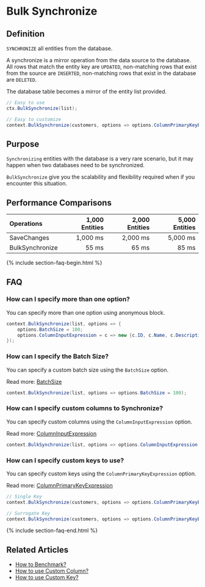 # Bulk Synchronize

## Definition
`SYNCHRONIZE` all entities from the database.

A synchronize is a mirror operation from the data source to the database. All rows that match the entity key are `UPDATED`, non-matching rows that exist from the source are `INSERTED`, non-matching rows that exist in the database are `DELETED`.

The database table becomes a mirror of the entity list provided.


```csharp
// Easy to use
ctx.BulkSynchronize(list);

// Easy to customize
context.BulkSynchronize(customers, options => options.ColumnPrimaryKeyExpression = customer => customer.Code);
```

## Purpose
`Synchronizing` entities with the database is a very rare scenario, but it may happen when two databases need to be synchronized.

`BulkSynchronize` give you the scalability and flexibility required when if you encounter this situation.

## Performance Comparisons

| Operations      | 1,000 Entities | 2,000 Entities | 5,000 Entities |
| :-------------- | -------------: | -------------: | -------------: |
| SaveChanges     | 1,000 ms       | 2,000 ms       | 5,000 ms       |
| BulkSynchronize | 55 ms          | 65 ms          | 85 ms          |

{% include section-faq-begin.html %}
## FAQ

### How can I specify more than one option?
You can specify more than one option using anonymous block.


```csharp
context.BulkSynchronize(list, options => {
	options.BatchSize = 100;
	options.ColumnInputExpression = c => new {c.ID, c.Name, c.Description};
});
```

### How can I specify the Batch Size?
You can specify a custom batch size using the `BatchSize` option.

Read more: [BatchSize](/batch-size)


```csharp
context.BulkSynchronize(list, options => options.BatchSize = 100);
```

### How can I specify custom columns to Synchronize?
You can specify custom columns using the `ColumnInputExpression` option.

Read more: [ColumnInputExpression](/column-input-expression)


```csharp
context.BulkSynchronize(list, options => options.ColumnInputExpression = c => new {c.Name, c.Description});
```

### How can I specify custom keys to use?
You can specify custom keys using the `ColumnPrimaryKeyExpression` option.

Read more: [ColumnPrimaryKeyExpression](/column-primary-key-expression)


```csharp
// Single Key
context.BulkSynchronize(customers, options => options.ColumnPrimaryKeyExpression = customer => customer.Code);

// Surrogate Key
context.BulkSynchronize(customers, options => options.ColumnPrimaryKeyExpression = customer => new { customer.Code1, customer.Code2 });
```
{% include section-faq-end.html %}

## Related Articles
- [How to Benchmark?](benchmark)
- [How to use Custom Column?](custom-column)
- [How to use Custom Key?](custom-key)
